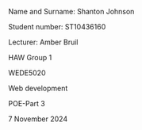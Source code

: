 Name and Surname: Shanton Johnson

Student number: ST10436160

Lecturer: Amber Bruil

HAW Group 1

WEDE5020 

Web development

POE-Part 3

7 November 2024

